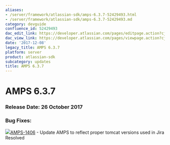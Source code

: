 ```yaml
---
aliases:
- /server/framework/atlassian-sdk/amps-6.3.7-52429493.html
- /server/framework/atlassian-sdk/amps-6.3.7-52429493.md
category: devguide
confluence_id: 52429493
dac_edit_link: https://developer.atlassian.com/pages/editpage.action?cjm=wozere&pageId=52429493
dac_view_link: https://developer.atlassian.com/pages/viewpage.action?cjm=wozere&pageId=52429493
date: '2017-12-08'
legacy_title: AMPS 6.3.7
platform: server
product: atlassian-sdk
subcategory: updates
title: AMPS 6.3.7
---
```

# AMPS 6.3.7

### Release Date: 26 October 2017

### Bug Fixes:

<a href="https://ecosystem.atlassian.net/browse/AMPS-1406?src=confmacro" class="jira-issue-key"><img src="https://ecosystem.atlassian.net/secure/viewavatar?size=xsmall&amp;avatarId=15318&amp;avatarType=issuetype" class="icon" />AMPS-1406</a> - Update AMPS to reflect proper tomcat versions used in Jira Resolved





























































































































































































































































































































































































































































